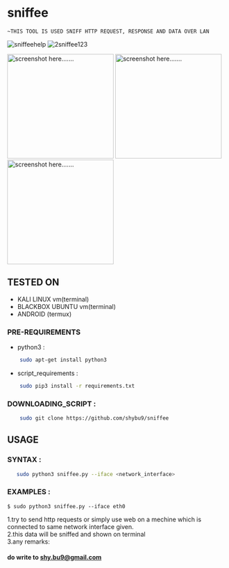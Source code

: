 # sniffee 
    ~THIS TOOL IS USED SNIFF HTTP REQUEST, RESPONSE AND DATA OVER LAN 
    
![sniffeehelp](https://user-images.githubusercontent.com/112984045/197439123-32574f3f-5e65-4f72-b3af-8424bb2f7b96.png)
![2sniffee123](https://user-images.githubusercontent.com/112984045/197439404-542529d4-beeb-493c-97ac-7829f80a3be4.png)

<img width=245 height = 240 src="https://user-images.githubusercontent.com/112984045/197439585-3bbd68b6-7d78-445c-a2a2-92fb28af1a11.png" alt="screenshot here......." /> <img width=245 height = 240 src="https://user-images.githubusercontent.com/112984045/197439636-faab0035-a698-45e0-b555-e4f1ae711335.png" alt="screenshot here......." /> <img width=245 height = 240 src="https://user-images.githubusercontent.com/112984045/197439656-c6ca408c-1142-4767-abba-6bdfb6aec29f.png" alt="screenshot here......." />

## TESTED ON

* KALI LINUX vm(terminal)
* BLACKBOX UBUNTU vm(terminal)
* ANDROID (termux)


### PRE-REQUIREMENTS 
* python3 :
```bash
    sudo apt-get install python3
```



* script_requirements :
```bash
    sudo pip3 install -r requirements.txt
``` 
### DOWNLOADING_SCRIPT :
```bash
    sudo git clone https://github.com/shybu9/sniffee
```
## USAGE 

### SYNTAX : 
```bash
   sudo python3 sniffee.py --iface <network_interface>
```

### EXAMPLES :
`$ sudo python3 sniffee.py --iface eth0 ` 

1.try to send http requests or simply use web on a mechine which is connected to same network interface given.<br>
2.this data will be sniffed and shown on terminal<br>
3.any remarks:<br>
####     do write to shy.bu9@gmail.com

